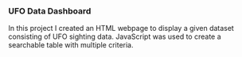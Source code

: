 ### UFO Data Dashboard
In this project I created an HTML webpage to display a given dataset consisting of UFO sighting data. JavaScript was used to create a searchable table with multiple criteria. 
